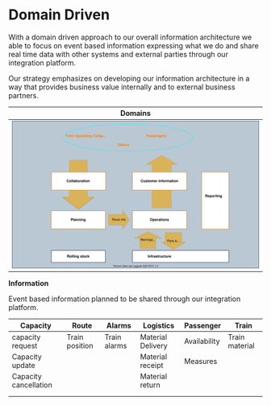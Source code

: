 # Domain Driven

With a domain driven approach to our overall information architecture we able to focus on event based information expressing what we do and share real time data with other systems and external parties through our integration platform. 

Our strategy emphasizes on developing our information architecture in a way that provides business value internally and to external business partners.  

| **Domains**
|------------------------------|
|   ![0](img/domains.drawio.svg)          


**Information**

Event based information planned to be shared through our integration platform. 

| **Capacity**          | **Route**      | **Alarms**   | **Logistics**     | **Passenger** | **Train**      |
|-----------------------|----------------|--------------|-------------------|---------------|----------------|
| capacity request      | Train position | Train alarms | Material Delivery | Availability  | Train material |
| Capacity update       |                |              | Material receipt  | Measures      |                |
| Capacity cancellation |                |              | Material return   |               |                |
|                       |                |              |                   |               |                |
|                       |                |              |                   |               |                |